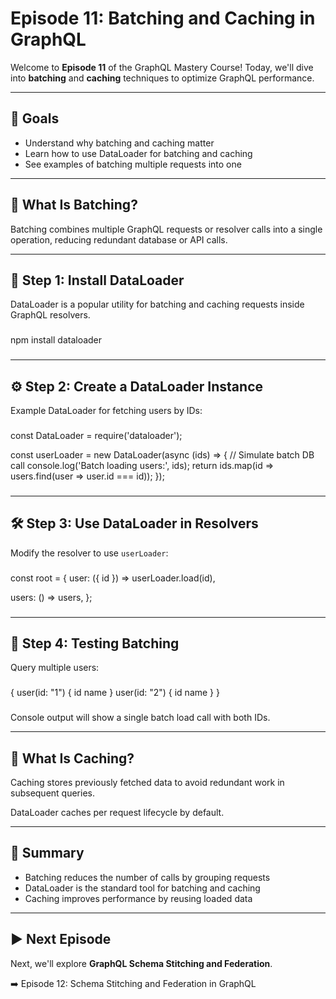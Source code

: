 # Episode 11: Batching and Caching in GraphQL

Welcome to **Episode 11** of the GraphQL Mastery Course! Today, we'll dive into **batching** and **caching** techniques to optimize GraphQL performance.

---

## 🎯 Goals

- Understand why batching and caching matter  
- Learn how to use DataLoader for batching and caching  
- See examples of batching multiple requests into one  

---

## 🔄 What Is Batching?

Batching combines multiple GraphQL requests or resolver calls into a single operation, reducing redundant database or API calls.

---

## 🧰 Step 1: Install DataLoader

DataLoader is a popular utility for batching and caching requests inside GraphQL resolvers.

###  
npm install dataloader
###

---

## ⚙️ Step 2: Create a DataLoader Instance

Example DataLoader for fetching users by IDs:

###  
const DataLoader = require('dataloader');

const userLoader = new DataLoader(async (ids) => {
  // Simulate batch DB call
  console.log('Batch loading users:', ids);
  return ids.map(id => users.find(user => user.id === id));
});
###

---

## 🛠️ Step 3: Use DataLoader in Resolvers

Modify the resolver to use `userLoader`:

###  
const root = {
  user: ({ id }) => userLoader.load(id),

  users: () => users,
};
###

---

## 🧪 Step 4: Testing Batching

Query multiple users:

###  
{
  user(id: "1") { id name }
  user(id: "2") { id name }
}
###

Console output will show a single batch load call with both IDs.

---

## 💾 What Is Caching?

Caching stores previously fetched data to avoid redundant work in subsequent queries.

DataLoader caches per request lifecycle by default.

---

## 🧠 Summary

- Batching reduces the number of calls by grouping requests  
- DataLoader is the standard tool for batching and caching  
- Caching improves performance by reusing loaded data  

---

## ▶️ Next Episode

Next, we'll explore **GraphQL Schema Stitching and Federation**.

➡️ Episode 12: Schema Stitching and Federation in GraphQL
